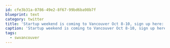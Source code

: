 ```yaml
---
id: cfe3b31a-0786-49e2-8f67-99bd6ba98b7f
blueprint: text
category: twitter
title: 'Startup weekend is coming to Vancouver Oct 8-10, sign up here: http://tinyurl.com/2ec2rkd #swvancouver'
caption: 'Startup weekend is coming to Vancouver Oct 8-10, sign up here: http://tinyurl.com/2ec2rkd <span class="hashtag hashtag_local">#<a href="http://tweettemp.darylchymko.ca/?tag=swvancouver">swvancouver</a>'
tags:
  - swvancouver
---
```

